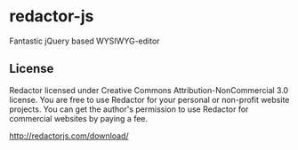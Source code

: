 redactor-js
===========

Fantastic jQuery based WYSIWYG-editor

## License 

Redactor licensed under Creative Commons Attribution-NonCommercial 3.0 license.
You are free to use Redactor for your personal or non-profit website projects. 
You can get the author's permission to use Redactor for commercial websites by paying a fee.

http://redactorjs.com/download/
